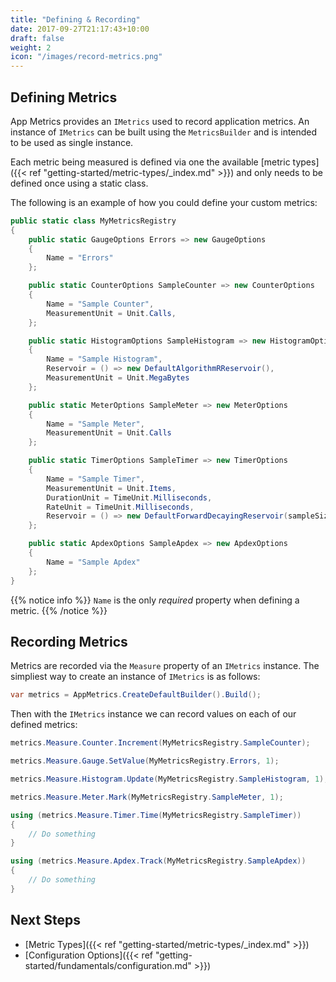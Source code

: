 ```yaml
---
title: "Defining & Recording"
date: 2017-09-27T21:17:43+10:00
draft: false
weight: 2
icon: "/images/record-metrics.png"
---
```


## Defining Metrics

App Metrics provides an `IMetrics` used to record application metrics. An instance of `IMetrics` can be built using the `MetricsBuilder` and is intended to be used as single instance.

Each metric being measured is defined via one the available [metric types]({{< ref "getting-started/metric-types/_index.md" >}}) and only needs to be defined once using a static class.

<i class="fa fa-hand-o-right"></i> The following is an example of how you could define your custom metrics:

```csharp
public static class MyMetricsRegistry
{
    public static GaugeOptions Errors => new GaugeOptions
    {
        Name = "Errors"
    };

    public static CounterOptions SampleCounter => new CounterOptions
    {
        Name = "Sample Counter",
        MeasurementUnit = Unit.Calls,
    };

    public static HistogramOptions SampleHistogram => new HistogramOptions
    {
        Name = "Sample Histogram",
        Reservoir = () => new DefaultAlgorithmRReservoir(),
        MeasurementUnit = Unit.MegaBytes
    };

    public static MeterOptions SampleMeter => new MeterOptions
    {
        Name = "Sample Meter",
        MeasurementUnit = Unit.Calls
    };

    public static TimerOptions SampleTimer => new TimerOptions
    {
        Name = "Sample Timer",
        MeasurementUnit = Unit.Items,
        DurationUnit = TimeUnit.Milliseconds,
        RateUnit = TimeUnit.Milliseconds,
        Reservoir = () => new DefaultForwardDecayingReservoir(sampleSize: 1028, alpha: 0.015)
    };

    public static ApdexOptions SampleApdex => new ApdexOptions
    {
        Name = "Sample Apdex"
    };
}
```

{{% notice info %}}
`Name` is the only *required* property when defining a metric.
{{% /notice %}}

## Recording Metrics

<i class="fa fa-hand-o-right"></i> Metrics are recorded via the `Measure` property of an `IMetrics` instance. The simpliest way to create an instance of `IMetrics` is as follows:

```csharp
var metrics = AppMetrics.CreateDefaultBuilder().Build();
```

<i class="fa fa-hand-o-right"></i> Then with the `IMetrics` instance we can record values on each of our defined metrics:

```csharp
metrics.Measure.Counter.Increment(MyMetricsRegistry.SampleCounter);

metrics.Measure.Gauge.SetValue(MyMetricsRegistry.Errors, 1);

metrics.Measure.Histogram.Update(MyMetricsRegistry.SampleHistogram, 1);

metrics.Measure.Meter.Mark(MyMetricsRegistry.SampleMeter, 1);

using (metrics.Measure.Timer.Time(MyMetricsRegistry.SampleTimer))
{
    // Do something
}

using (metrics.Measure.Apdex.Track(MyMetricsRegistry.SampleApdex))
{
    // Do something
}
```

## Next Steps

- [Metric Types]({{< ref "getting-started/metric-types/_index.md" >}})
- [Configuration Options]({{< ref "getting-started/fundamentals/configuration.md" >}})